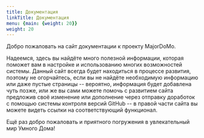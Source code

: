 ```yaml
---
title: Документация
linkTitle: Документация
menu: {main: {weight: 20}}
weight: 20
---
```


Добро пожаловать на сайт документации к проекту MajorDoMo.

Надеемся, здесь вы найдёте много полезной информации, которая поможет вам в настройке и использованию многих возможностей системы.
Данный сайт всегда будет находиться в процессе развития, поэтому не огорчайтесь, если вы не найдёте необходимую информацию или
даже пустые страницы -- вероятно, информация будет добавлена чуть позже, или же вы сами можете помочь с развитием сайта
предложив своё изменение или дополнение через отправку доработок с помощью системы контроля версий GitHub -- в правой части
сайта вы можете видеть ссылки на соответствующий функционал.

Ещё раз добро пожаловать и приятного погружения в увлекательный мир Умного Дома!
